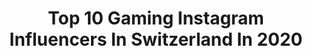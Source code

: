 ---
title: Top 10 Gaming Instagram Influencers In Switzerland In 2020
description: >-
  Find top gaming Instagram influencers in Switzerland in 2020. Most popular hashtags: #gaming #gamergirl #nintendoswitch #love.
platform: Instagram
profiles:
  - username: "al.cosplays"
    fullname: >-
      call me al 🃏
    location: "Switzerland"
    followers: 2764
    engagement: 2232
    commentsToLikes: 0.053356
    id: ck8szi03koiuj0j788zdewun2
    verified: false
    hashtags: "#garyspongebob, #robincosplay, #haikyuuanime, #animalcrossing"
  - username: "pcmr_setup"
    fullname: >-
      Gaming is our passion!
    location: "Switzerland"
    followers: 35629
    engagement: 562
    commentsToLikes: 0.028253
    id: ck5q4qtpmpyoy0i112k7snw3t
    verified: false
    hashtags: "#gadgets, #gadgetlover, #phonecharger, #smarttech"
  - username: "blueberrymilk"
    fullname: >-
      Corinna
    location: "Switzerland"
    followers: 17349
    engagement: 1275
    commentsToLikes: 0.023874
    id: ck15s5noibchl0i195cw4r4r9
    verified: false
    hashtags: "#potterhead, #pcsetup, #alienware, #doometernal"
  - username: "melina___na"
    fullname: >-
      🎮MÉLINA🎮
    location: "Switzerland"
    followers: 10876
    engagement: 1269
    commentsToLikes: 0.048818
    id: ckap6bq5wf8090i78cz9vy0iu
    verified: false
    hashtags: "#troll, #musique, #bike, #gameuse"
  - username: "slavia_karlen"
    fullname: >-
      Slavia Karlen
    location: "Switzerland"
    followers: 33528
    engagement: 420
    commentsToLikes: 0.088774
    id: ck15u6q7alol00i19zder1ye4
    verified: false
    hashtags: "#wellen, #olaplex, #enjoythesun, #roteskleid"
  - username: "yuji.hannah"
    fullname: >-
      Yuji Koi Cosplayer
    location: "Switzerland"
    followers: 14650
    engagement: 692
    commentsToLikes: 0.030970
    id: ckapadl21voia0i78ghfbmio6
    verified: false
    hashtags: "#dailylife, #twitch, #dailylook, #armor"
  - username: "pinkm0on_"
    fullname: >-
      𝗣𝗜𝗡𝗞𝗠𝗢𝗢𝗡🌙 𝘚𝘢𝘪𝘺𝘢𝘯’𝘴 𝘮𝘰𝘰𝘥
    location: "Switzerland"
    followers: 2339
    engagement: 2531
    commentsToLikes: 0.229708
    id: ck8tagdylrn420j78ke8brh1j
    verified: false
    hashtags: "#instageek, #pikapika, #funkodisney, #disneyfigures"
  - username: "dj_timo_g"
    fullname: >-
      DJ Timo-G
    location: "Switzerland"
    followers: 31598
    engagement: 274
    commentsToLikes: 0.019561
    id: ck5zxfu3t7xth0i14t28sa8ri
    verified: false
    hashtags: "#djingislife, #camperlifestlye, #sardegna, #djingtime"
  - username: "vaneziasm"
    fullname: >-
      Vanessa |Illustration & Gaming
    location: "Switzerland"
    followers: 2903
    engagement: 4406
    commentsToLikes: 0.020599
    id: ck8t82qxliw8p0j78oosbc9io
    verified: false
    hashtags: "#thelastofus, #comfy, #paperbag, #instagamer"
  - username: "grosjeanromain"
    fullname: >-
      Romain Grosjean
    location: "Switzerland"
    followers: 799113
    engagement: 167
    commentsToLikes: 0.010815
    id: ck0u8l1cz7lms0i19hhql7oht
    verified: true
    hashtags: "#race, #training, #soccercoin, #racingathome"
---